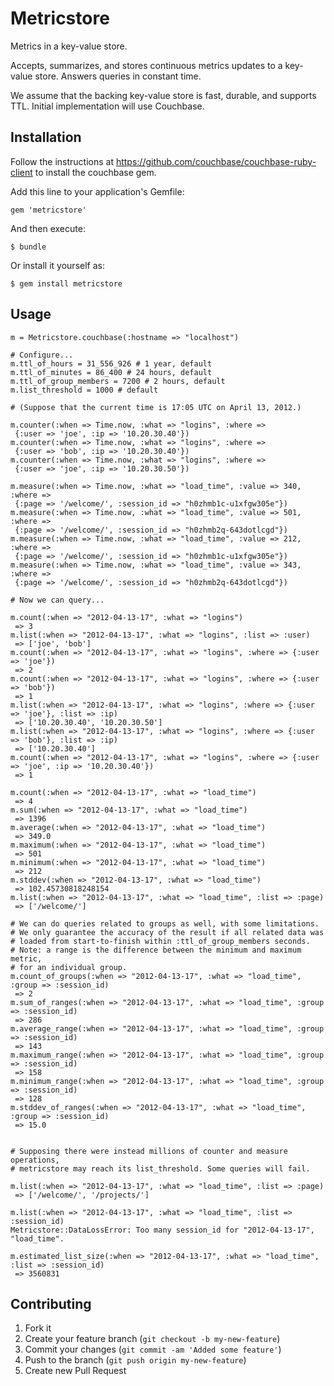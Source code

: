 # Metricstore

Metrics in a key-value store.

Accepts, summarizes, and stores continuous metrics updates to a key-value store.
Answers queries in constant time.

We assume that the backing key-value store is fast, durable, and supports TTL.
Initial implementation will use Couchbase.

## Installation

Follow the instructions at https://github.com/couchbase/couchbase-ruby-client
to install the couchbase gem.

Add this line to your application's Gemfile:

    gem 'metricstore'

And then execute:

    $ bundle

Or install it yourself as:

    $ gem install metricstore

## Usage

    m = Metricstore.couchbase(:hostname => "localhost")

    # Configure...
    m.ttl_of_hours = 31_556_926 # 1 year, default
    m.ttl_of_minutes = 86_400 # 24 hours, default
    m.ttl_of_group_members = 7200 # 2 hours, default
    m.list_threshold = 1000 # default

    # (Suppose that the current time is 17:05 UTC on April 13, 2012.)

    m.counter(:when => Time.now, :what => "logins", :where =>
     {:user => 'joe', :ip => '10.20.30.40'})
    m.counter(:when => Time.now, :what => "logins", :where =>
     {:user => 'bob', :ip => '10.20.30.40'})
    m.counter(:when => Time.now, :what => "logins", :where =>
     {:user => 'joe', :ip => '10.20.30.50'})

    m.measure(:when => Time.now, :what => "load_time", :value => 340, :where =>
     {:page => '/welcome/', :session_id => "h0zhmb1c-u1xfgw305e"})
    m.measure(:when => Time.now, :what => "load_time", :value => 501, :where =>
     {:page => '/welcome/', :session_id => "h0zhmb2q-643dotlcgd"})
    m.measure(:when => Time.now, :what => "load_time", :value => 212, :where =>
     {:page => '/welcome/', :session_id => "h0zhmb1c-u1xfgw305e"})
    m.measure(:when => Time.now, :what => "load_time", :value => 343, :where =>
     {:page => '/welcome/', :session_id => "h0zhmb2q-643dotlcgd"})

    # Now we can query...

    m.count(:when => "2012-04-13-17", :what => "logins")
     => 3
    m.list(:when => "2012-04-13-17", :what => "logins", :list => :user)
     => ['joe', 'bob']
    m.count(:when => "2012-04-13-17", :what => "logins", :where => {:user => 'joe'})
     => 2
    m.count(:when => "2012-04-13-17", :what => "logins", :where => {:user => 'bob'})
     => 1
    m.list(:when => "2012-04-13-17", :what => "logins", :where => {:user => 'joe'}, :list => :ip)
     => ['10.20.30.40', '10.20.30.50']
    m.list(:when => "2012-04-13-17", :what => "logins", :where => {:user => 'bob'}, :list => :ip)
     => ['10.20.30.40']
    m.count(:when => "2012-04-13-17", :what => "logins", :where => {:user => 'joe', :ip => '10.20.30.40'})
     => 1

    m.count(:when => "2012-04-13-17", :what => "load_time")
     => 4
    m.sum(:when => "2012-04-13-17", :what => "load_time")
     => 1396
    m.average(:when => "2012-04-13-17", :what => "load_time")
     => 349.0
    m.maximum(:when => "2012-04-13-17", :what => "load_time")
     => 501
    m.minimum(:when => "2012-04-13-17", :what => "load_time")
     => 212
    m.stddev(:when => "2012-04-13-17", :what => "load_time")
     => 102.45730818248154
    m.list(:when => "2012-04-13-17", :what => "load_time", :list => :page)
     => ['/welcome/']

    # We can do queries related to groups as well, with some limitations.
    # We only guarantee the accuracy of the result if all related data was
    # loaded from start-to-finish within :ttl_of_group_members seconds.
    # Note: a range is the difference between the minimum and maximum metric,
    # for an individual group.
    m.count_of_groups(:when => "2012-04-13-17", :what => "load_time", :group => :session_id)
     => 2
    m.sum_of_ranges(:when => "2012-04-13-17", :what => "load_time", :group => :session_id)
     => 286
    m.average_range(:when => "2012-04-13-17", :what => "load_time", :group => :session_id)
     => 143
    m.maximum_range(:when => "2012-04-13-17", :what => "load_time", :group => :session_id)
     => 158
    m.minimum_range(:when => "2012-04-13-17", :what => "load_time", :group => :session_id)
     => 128
    m.stddev_of_ranges(:when => "2012-04-13-17", :what => "load_time", :group => :session_id)
     => 15.0


    # Supposing there were instead millions of counter and measure operations,
    # metricstore may reach its list_threshold. Some queries will fail.

    m.list(:when => "2012-04-13-17", :what => "load_time", :list => :page)
     => ['/welcome/', '/projects/']

    m.list(:when => "2012-04-13-17", :what => "load_time", :list => :session_id)
    Metricstore::DataLossError: Too many session_id for "2012-04-13-17", "load_time".

    m.estimated_list_size(:when => "2012-04-13-17", :what => "load_time", :list => :session_id)
     => 3560831


## Contributing

1. Fork it
2. Create your feature branch (`git checkout -b my-new-feature`)
3. Commit your changes (`git commit -am 'Added some feature'`)
4. Push to the branch (`git push origin my-new-feature`)
5. Create new Pull Request
